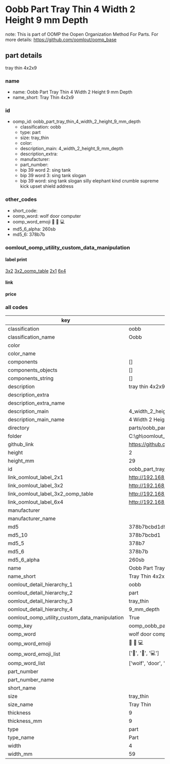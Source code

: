 # Oobb Part Tray Thin 4 Width 2 Height 9 mm Depth  

note: This is part of OOMP the Oopen Organization Method For Parts. For more details: https://github.com/oomlout/oomp_base

##  part details
  



tray thin 4x2x9



### name
* name: Oobb Part Tray Thin 4 Width 2 Height 9 mm Depth
* name_short: Tray Thin 4x2x9 
### id
* oomp_id: oobb_part_tray_thin_4_width_2_height_9_mm_depth
  * classification: oobb
  * type: part
  * size: tray_thin
  * color: 
  * description_main: 4_width_2_height_9_mm_depth
  * description_extra: 
  * manufacturer: 
  * part_number: 
  * bip 39 word 2: sing tank
  * bip 39 word 3: sing tank slogan
  * bip 39 word: sing tank slogan silly elephant kind crumble supreme kick upset shield address

### other_codes
* short_code: 
* oomp_word: wolf door computer
* oomp_word_emoji :wolf: :door: :computer:
* md5_6_alpha: 260sb
* md5_6: 378b7b






### oomlout_oomp_utility_custom_data_manipulation
#### label print
[3x2](http://192.168.1.245:1112/?label=oomp%20260sb)
[3x2_oomp_table](http://192.168.1.108:1112/?label=oomp%20260sb)
[2x1](http://192.168.1.242:1112/?label=oomp%20260sb)
[6x4](http://192.168.1.55:1112/?label=oomp%20260sb)    

#### link

                              

#### price







### all codes 
| key | value |  
| --- | --- |  
| classification | oobb |  
| classification_name | Oobb |  
| color |  |  
| color_name |  |  
| components | [] |  
| components_objects | [] |  
| components_string | [] |  
| description | tray thin 4x2x9 |  
| description_extra |  |  
| description_extra_name |  |  
| description_main | 4_width_2_height_9_mm_depth |  
| description_main_name | 4 Width 2 Height 9 mm Depth |  
| directory | parts/oobb_part_tray_thin_4_width_2_height_9_mm_depth |  
| folder | C:\gh\oomlout_oobb_version_4_generated_parts\things\oobb_part_tray_thin_4_width_2_height_9_mm_depth |  
| github_link | https://github.com/oomlout/oomlout_oomp_part_src/tree/main/parts/oobb_part_tray_thin_4_width_2_height_9_mm_depth |  
| height | 2 |  
| height_mm | 29 |  
| id | oobb_part_tray_thin_4_width_2_height_9_mm_depth |  
| link_oomlout_label_2x1 | http://192.168.1.242:1112/?label=oomp%20260sb |  
| link_oomlout_label_3x2 | http://192.168.1.245:1112/?label=oomp%20260sb |  
| link_oomlout_label_3x2_oomp_table | http://192.168.1.108:1112/?label=oomp%20260sb |  
| link_oomlout_label_6x4 | http://192.168.1.55:1112/?label=oomp%20260sb |  
| manufacturer |  |  
| manufacturer_name |  |  
| md5 | 378b7bcbd1d9e699ea23ec8b97f76e4a |  
| md5_10 | 378b7bcbd1 |  
| md5_5 | 378b7 |  
| md5_6 | 378b7b |  
| md5_6_alpha | 260sb |  
| name | Oobb Part Tray Thin 4 Width 2 Height 9 mm Depth |  
| name_short | Tray Thin 4x2x9  |  
| oomlout_detail_hierarchy_1 | oobb |  
| oomlout_detail_hierarchy_2 | part |  
| oomlout_detail_hierarchy_3 | tray_thin |  
| oomlout_detail_hierarchy_4 | 9_mm_depth |  
| oomlout_oomp_utility_custom_data_manipulation | True |  
| oomp_key | oomp_oobb_part_tray_thin_4_width_2_height_9_mm_depth |  
| oomp_word | wolf door computer |  
| oomp_word_emoji | :wolf: :door: :computer: |  
| oomp_word_emoji_list | [':wolf:', ':door:', ':computer:'] |  
| oomp_word_list | ['wolf', 'door', 'computer'] |  
| part_number |  |  
| part_number_name |  |  
| short_name |  |  
| size | tray_thin |  
| size_name | Tray Thin |  
| thickness | 9 |  
| thickness_mm | 9 |  
| type | part |  
| type_name | Part |  
| width | 4 |  
| width_mm | 59 |  

